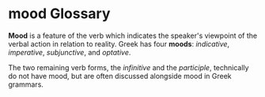 # mood Glossary
**Mood** is a feature of the verb which indicates the speaker's viewpoint of the verbal action in relation to reality. Greek has four **moods**: *indicative*, *imperative*, *subjunctive*, and *optative*. 

The two remaining verb forms, the *infinitive* and the *participle*, technically do not have mood, but are often discussed alongside mood in Greek grammars.
